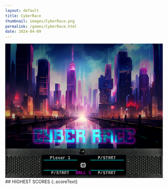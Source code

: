 ```yaml
---
layout: default
title: CyberRace
thumbnail: images/CyberRace.png
permalink: /games/CyberRace.html
date: 2024-04-09
---
```


<img src="../images/CyberRace.png" class="gameThumbnail img-fluid mx-auto align-middle">
## HIGHEST SCORES
{:.scoreText}

